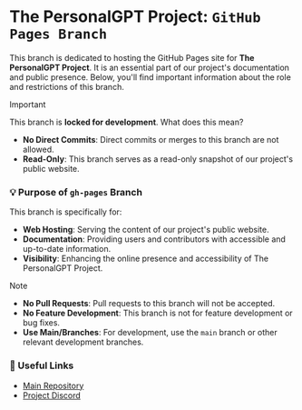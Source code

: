 # The PersonalGPT Project: `GitHub Pages Branch`

This branch is dedicated to hosting the GitHub Pages site for **The PersonalGPT Project**. It is an essential part of our project's documentation and public presence. Below, you'll find important information about the role and restrictions of this branch.

> [!IMPORTANT]
> This branch is **locked for development**. What does this mean?
> - **No Direct Commits**: Direct commits or merges to this branch are not allowed.
> - **Read-Only**: This branch serves as a read-only snapshot of our project's public website.

### :bulb: Purpose of `gh-pages` Branch

This branch is specifically for:
- **Web Hosting**: Serving the content of our project's public website.
- **Documentation**: Providing users and contributors with accessible and up-to-date information.
- **Visibility**: Enhancing the online presence and accessibility of The PersonalGPT Project.

> [!NOTE]
> - **No Pull Requests**: Pull requests to this branch will not be accepted.
> - **No Feature Development**: This branch is not for feature development or bug fixes.
> - **Use Main/Branches**: For development, use the `main` branch or other relevant development branches.

### :link: Useful Links

- [Main Repository](https://github.com/praetor29/personalgpt/)
- [Project Discord](https://discord.gg/9EA2mrG3ZT)
